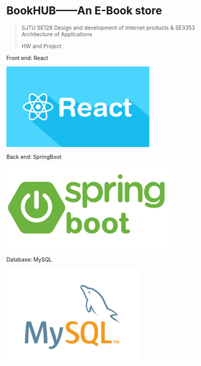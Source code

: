 # BookHUB——An E-Book store
> SJTU SE128 Design and development of Internet products & SE3353 Architecture of Applications
>
> HW and Project

Front end: React

<img src="doc_assets/react.jpg" style="zoom:70%;" />

Back end: SpringBoot

<img src="doc_assets/springboot.png" style="zoom:70%;" />

Database: MySQL

<img src="doc_assets/mysql.jpg" style="zoom:70%;" />

